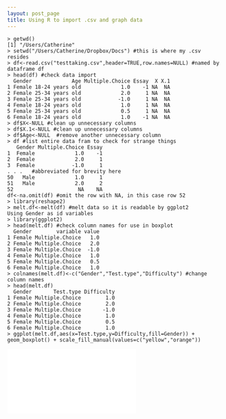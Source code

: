 ```yaml
---
layout: post_page
title: Using R to import .csv and graph data
---
```


	> getwd() 
	[1] "/Users/Catherine"  
	> setwd("/Users/Catherine/Dropbox/Docs") #this is where my .csv resides  
	> df<-read.csv("testtaking.csv",header=TRUE,row.names=NULL) #named by dataframe df  
	> head(df) #check data import  
      Gender             Age Multiple.Choice Essay  X X.1
	1 Female 18-24 years old             1.0    -1 NA  NA
	2 Female 25-34 years old             2.0     1 NA  NA
	3 Female 25-34 years old            -1.0     1 NA  NA
	4 Female 18-24 years old             1.0     1 NA  NA
	5 Female 25-34 years old             0.5     1 NA  NA
	6 Female 18-24 years old             1.0    -1 NA  NA
	> df$X<-NULL #clean up unnecessary columns  		
	> df$X.1<-NULL #clean up unnecessary columns  
	> df$Age<-NULL	#remove another unnecessary column  
	> df #list entire data fram to check for strange things  
       Gender Multiple.Choice Essay  
	1  Female             1.0    -1  
	2  Female             2.0     1  
	3  Female            -1.0     1  
	. . .	#abbreviated for brevity here  
	50   Male             1.0     1
	51   Male             2.0     2
	52                     NA    NA
	df<-na.omit(df) #omit the row with NA, in this case row 52  
	> library(reshape2)  
	> melt.df<-melt(df) #melt data so it is readable by ggplot2  
	Using Gender as id variables  
	> library(ggplot2)  
	> head(melt.df) #check column names for use in boxplot  
      Gender        variable value
	1 Female Multiple.Choice   1.0
	2 Female Multiple.Choice   2.0
	3 Female Multiple.Choice  -1.0
	4 Female Multiple.Choice   1.0
	5 Female Multiple.Choice   0.5
	6 Female Multiple.Choice   1.0
	> colnames(melt.df)<-c("Gender","Test.type","Difficulty") #change column names  
	> head(melt.df)  
      Gender       Test.type Difficulty
	1 Female Multiple.Choice        1.0
	2 Female Multiple.Choice        2.0
	3 Female Multiple.Choice       -1.0
	4 Female Multiple.Choice        1.0
	5 Female Multiple.Choice        0.5
	6 Female Multiple.Choice        1.0
	> ggplot(melt.df,aes(x=Test.type,y=Difficulty,fill=Gender)) + geom_boxplot() + scale_fill_manual(values=c("yellow","orange"))  


![Boxplot](/Users/Catherine/Dropbox/Blog/images/boxplot_test_gender.pdf)
